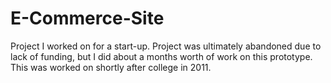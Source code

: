 # E-Commerce-Site
Project I worked on for a start-up. Project was ultimately abandoned due to lack of funding, but I did about a months worth of work on this prototype. This was worked on shortly after college in 2011.
